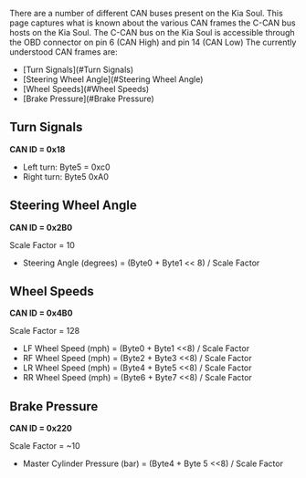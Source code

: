There are a number of different CAN buses present on the Kia Soul. This page captures what is known about the various CAN frames the C-CAN bus hosts on the Kia Soul. The C-CAN bus on the Kia Soul is accessible through the OBD connector on pin 6 (CAN High) and pin 14 (CAN Low) The currently understood CAN frames are:

* [Turn Signals](#Turn Signals)
* [Steering Wheel Angle](#Steering Wheel Angle)
* [Wheel Speeds](#Wheel Speeds)
* [Brake Pressure](#Brake Pressure)

## Turn Signals
**CAN ID = 0x18**

* Left turn: Byte5 = 0xc0
* Right turn: Byte5 0xA0

## Steering Wheel Angle
**CAN ID = 0x2B0**

Scale Factor = 10

* Steering Angle (degrees) = (Byte0 + Byte1 << 8) / Scale Factor

## Wheel Speeds
**CAN ID = 0x4B0**

Scale Factor = 128

* LF Wheel Speed (mph) = (Byte0 + Byte1 <<8) / Scale Factor
* RF Wheel Speed (mph) = (Byte2 + Byte3 <<8) / Scale Factor
* LR Wheel Speed (mph) = (Byte4 + Byte5 <<8) / Scale Factor
* RR Wheel Speed (mph) = (Byte6 + Byte7 <<8) / Scale Factor

## Brake Pressure
**CAN ID = 0x220**

Scale Factor = ~10

* Master Cylinder Pressure (bar) = (Byte4 + Byte 5 <<8) / Scale Factor
